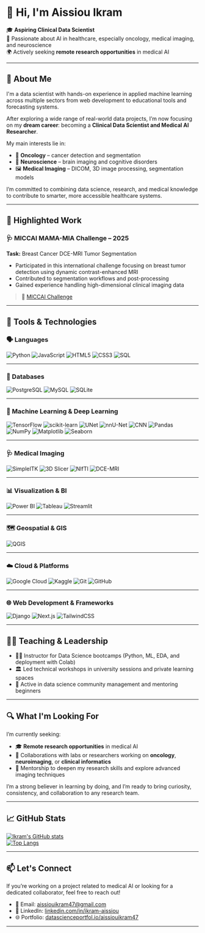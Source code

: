# 👋 Hi, I'm Aissiou Ikram

🎓 **Aspiring Clinical Data Scientist**  
🧠 Passionate about AI in healthcare, especially oncology, medical imaging, and neuroscience  
🌍 Actively seeking **remote research opportunities** in medical AI  

---

## 🧠 About Me

I'm a data scientist with hands-on experience in applied machine learning across multiple sectors from web development to educational tools and forecasting systems.

After exploring a wide range of real-world data projects, I’m now focusing on my **dream career**: becoming a **Clinical Data Scientist and Medical AI Researcher**.

My main interests lie in:
- 🧬 **Oncology** – cancer detection and segmentation  
- 🧠 **Neuroscience** – brain imaging and cognitive disorders  
- 🖼️ **Medical Imaging** – DICOM, 3D image processing, segmentation models

I’m committed to combining data science, research, and medical knowledge to contribute to smarter, more accessible healthcare systems.

---

## 🧪 Highlighted Work

### 🩺 MICCAI MAMA-MIA Challenge – 2025  
**Task:** Breast Cancer DCE-MRI Tumor Segmentation  
- Participated in this international challenge focusing on breast tumor detection using dynamic contrast-enhanced MRI  
- Contributed to segmentation workflows and post-processing  
- Gained experience handling high-dimensional clinical imaging data  

> 🔗 [MICCAI Challenge](https://www.ub.edu/mama-mia/)


---

## 🧰 Tools & Technologies

### 🗣️ Languages
![Python](https://img.shields.io/badge/Python-3670A0?style=for-the-badge&logo=python&logoColor=ffdd54)
![JavaScript](https://img.shields.io/badge/JavaScript-%23323330.svg?style=for-the-badge&logo=javascript&logoColor=%23F7DF1E)
![HTML5](https://img.shields.io/badge/HTML5-E34F26?style=for-the-badge&logo=html5&logoColor=white)
![CSS3](https://img.shields.io/badge/CSS3-1572B6?style=for-the-badge&logo=css3&logoColor=white)
![SQL](https://img.shields.io/badge/SQL-003B57?style=for-the-badge&logo=sqlite&logoColor=white)

---

### 💾 Databases
![PostgreSQL](https://img.shields.io/badge/PostgreSQL-336791?style=for-the-badge&logo=postgresql&logoColor=white)
![MySQL](https://img.shields.io/badge/MySQL-00758F?style=for-the-badge&logo=mysql&logoColor=white)
![SQLite](https://img.shields.io/badge/SQLite-07405E?style=for-the-badge&logo=sqlite&logoColor=white)

---

### 🤖 Machine Learning & Deep Learning
![TensorFlow](https://img.shields.io/badge/TensorFlow-FF6F00?style=for-the-badge&logo=tensorflow&logoColor=white)
![scikit-learn](https://img.shields.io/badge/scikit--learn-F7931E?style=for-the-badge&logo=scikit-learn&logoColor=white)
![UNet](https://img.shields.io/badge/U-Net-4B8BBE?style=for-the-badge)
![nnU-Net](https://img.shields.io/badge/nnU--Net-161B22?style=for-the-badge)
![CNN](https://img.shields.io/badge/CNN-FF1493?style=for-the-badge)
![Pandas](https://img.shields.io/badge/Pandas-150458?style=for-the-badge&logo=pandas&logoColor=white)
![NumPy](https://img.shields.io/badge/NumPy-013243?style=for-the-badge&logo=numpy&logoColor=white)
![Matplotlib](https://img.shields.io/badge/Matplotlib-000000?style=for-the-badge&logo=Matplotlib&logoColor=white)
![Seaborn](https://img.shields.io/badge/Seaborn-4C4C4C?style=for-the-badge&logo=python&logoColor=white)

---

### 🩺 Medical Imaging
![SimpleITK](https://img.shields.io/badge/SimpleITK-007ACC?style=for-the-badge&logo=visualstudiocode&logoColor=white)
![3D Slicer](https://img.shields.io/badge/3D_Slicer-34A8FF?style=for-the-badge&logo=3dslicer&logoColor=white)
![NIfTI](https://img.shields.io/badge/NIfTI%20Images-7057ff?style=for-the-badge)
![DCE-MRI](https://img.shields.io/badge/DCE--MRI-A61B4B?style=for-the-badge)

---

### 📊 Visualization & BI
![Power BI](https://img.shields.io/badge/Power_BI-F2C811?style=for-the-badge&logo=powerbi&logoColor=black)
![Tableau](https://img.shields.io/badge/Tableau-E97627?style=for-the-badge&logo=Tableau&logoColor=white)
![Streamlit](https://img.shields.io/badge/Streamlit-FF4B4B?style=for-the-badge&logo=streamlit&logoColor=white)

---

### 🗺️ Geospatial & GIS
![QGIS](https://img.shields.io/badge/QGIS-589632?style=for-the-badge&logo=qgis&logoColor=white)

---

### ☁️ Cloud & Platforms
![Google Cloud](https://img.shields.io/badge/Google_Cloud-4285F4?style=for-the-badge&logo=googlecloud&logoColor=white)
![Kaggle](https://img.shields.io/badge/Kaggle-20BEFF?style=for-the-badge&logo=kaggle&logoColor=white)
![Git](https://img.shields.io/badge/Git-F05032?style=for-the-badge&logo=git&logoColor=white)
![GitHub](https://img.shields.io/badge/GitHub-000000?style=for-the-badge&logo=github&logoColor=white)

---

### 🌐 Web Development & Frameworks
![Django](https://img.shields.io/badge/Django-092E20?style=for-the-badge&logo=django&logoColor=white)
![Next.js](https://img.shields.io/badge/Next.js-000000?style=for-the-badge&logo=nextdotjs&logoColor=white)
![TailwindCSS](https://img.shields.io/badge/TailwindCSS-38B2AC?style=for-the-badge&logo=tailwind-css&logoColor=white)


---

## 🧑‍🏫 Teaching & Leadership

- 👩‍🏫 Instructor for Data Science bootcamps (Python, ML, EDA, and deployment with Colab)  
- 🏛️ Led technical workshops in university sessions and private learning spaces  
- 👥 Active in data science community management and mentoring beginners

---

## 🔍 What I'm Looking For

I’m currently seeking:
- 🎓 **Remote research opportunities** in medical AI  
- 🤝 Collaborations with labs or researchers working on **oncology**, **neuroimaging**, or **clinical informatics**  
- 🧠 Mentorship to deepen my research skills and explore advanced imaging techniques

I’m a strong believer in learning by doing, and I’m ready to bring curiosity, consistency, and collaboration to any research team.

---

## 📈 GitHub Stats

[![Ikram's GitHub stats](https://github-readme-stats.vercel.app/api?username=AiIkram&theme=tokyonight&show_icons=true)](https://github.com/anuraghazra/github-readme-stats)  
[![Top Langs](https://github-readme-stats.vercel.app/api/top-langs/?username=AiIkram&layout=compact&theme=tokyonight)](https://github.com/anuraghazra/github-readme-stats)

---

## 📫 Let's Connect

If you’re working on a project related to medical AI or looking for a dedicated collaborator, feel free to reach out!

- 📧 Email: [aissiouikram47@gmail.com](mailto:aissiouikram47@gmail.com)  
- 🔗 LinkedIn: [linkedin.com/in/ikram-aissiou](https://www.linkedin.com/in/ikram-aissiou)  
- 🌐 Portfolio: [datascienceportfol.io/aissiouikram47](https://www.datascienceportfol.io/aissiouikram47)

---

<!---
AiIkram/AiIkram is a ✨ special ✨ repository because its `README.md` appears on your GitHub profile.
--->
